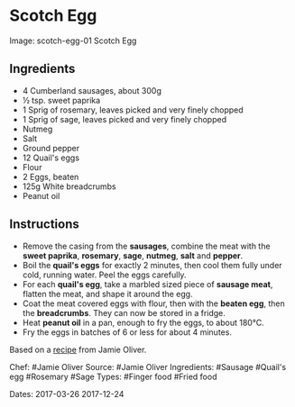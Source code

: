 # Scotch Egg

Image: scotch-egg-01 Scotch Egg

## Ingredients

* 4 Cumberland sausages, about 300g
* &half; tsp. sweet paprika
* 1 Sprig of rosemary, leaves picked and very finely chopped
* 1 Sprig of sage, leaves picked and very finely chopped
* Nutmeg
* Salt
* Ground pepper
* 12 Quail's eggs
* Flour
* 2 Eggs, beaten
* 125g White breadcrumbs
* Peanut oil

## Instructions

* Remove the casing from the **sausages**, combine the meat with the
  **sweet paprika**, **rosemary**, **sage**, **nutmeg**, **salt** and
  **pepper**.
* Boil the **quail's eggs** for exactly 2 minutes, then cool them fully
  under cold, running water. Peel the eggs carefully.
* For each **quail's egg**, take a marbled sized piece of **sausage meat**,
  flatten the meat, and shape it around the egg.
* Coat the meat covered eggs with flour, then with the **beaten egg**,
  then the **breadcrumbs**. They can now be stored in a fridge.
* Heat **peanut oil** in a pan, enough to fry the eggs, to about 180&deg;C.
* Fry the eggs in batches of 6 or less for about 4 minutes.

Based on a
[recipe](https://www.jamieoliver.com/recipes/eggs-recipes/wee-scotch-eggs/)
from Jamie Oliver.

Chef: #Jamie Oliver
Source: #Jamie Oliver
Ingredients: #Sausage #Quail's egg #Rosemary #Sage
Types: #Finger food #Fried food

Dates: 2017-03-26 2017-12-24
